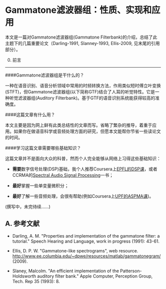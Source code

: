 Gammatone滤波器组：性质、实现和应用
===

本文是一篇对Gammatone滤波器组(Gammatone Filterbank)的介绍，总结了此主题下的几篇重要论文（Darling-1991, Slanney-1993, Ellis-2009, 见末尾的引用部分）。

0. 前言
---

####Gammatone滤波器组是干什么的？

一种在语音识别、语音分析领域中常用的时频转换方法，作用类似短时傅立叶变换(STFT)，但Gammatone滤波器组(以下简称GTF)结合了人耳的听觉特性。它是一种听觉滤波器组(Auditory Filterbank)。基于GTF的语音识别系统能获得较高的准确度。

####这篇文章有什么用？

本文主要是因为网上鲜有此类总结性的文章而写。省略了繁杂的推导，着重于应用。如果你在做语音科学或音频处理方面的研究，但愿本文能帮你节省一些读论文的时间。

####学习这篇文章需要哪些基础知识？

这篇文章并不是面向大众的科普，然而个人完全能够从网络上习得这些基础知识：

* **需要**数字信号处理(DSP)基础，我个人推荐Coursera上[EPFL的DSP课](https://www.coursera.org/course/dsp)，或者CCRMA的[Spectral Audio Signal Processing](https://ccrma.stanford.edu/~jos/sasp/)一书；

* **最好**掌握一些单变量微积分；

* **最好**了解一些音频处理，会很有帮助(例如Coursera上[UPF的ASPMA课](https://www.coursera.org/course/audio))。

(撰写中，未完待续……)

A. 参考文献
---

* Darling, A. M. "Properties and implementation of the gammatone filter: a tutorial." Speech Hearing and Language, work in progress (1991): 43-61.

* Ellis, D. P. W. "Gammatone-like spectrograms", web resource. http://www.ee.columbia.edu/~dpwe/resources/matlab/gammatonegram/ (2009).

* Slaney, Malcolm. "An efficient implementation of the Patterson-Holdsworth auditory filter bank." Apple Computer, Perception Group, Tech. Rep 35 (1993): 8.
